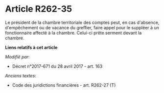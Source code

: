 # Article R262-35

Le président de la chambre territoriale des comptes peut, en cas d'absence, d'empêchement ou de vacance du greffier, faire
appel pour le suppléer à un fonctionnaire affecté à la chambre. Celui-ci prête serment devant la chambre.

**Liens relatifs à cet article**

_Modifié par_:

  - Décret n°2017-671 du 28 avril 2017 - art. 163

_Anciens textes_:

  - Code des juridictions financières - art. R262-27 (T)
